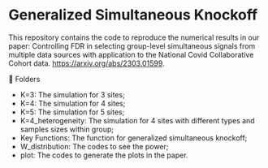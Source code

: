# Generalized Simultaneous Knockoff

This repository contains the code to reproduce the numerical results in our paper: Controlling FDR in selecting group-level simultaneous signals from multiple data sources with application to the National Covid Collaborative Cohort data.
https://arxiv.org/abs/2303.01599.

:paperclip: Folders
* K=3: The simulation for 3 sites;
* K=4: The simulation for 4 sites;
* K=5: The simulation for 5 sites;
* K=4_heterogeneity: The simulation for 4 sites with different types and samples sizes within group;
* Key Functions: The function for generalized simultaneous knockoff;
* W_distribution: The codes to see the power;
* plot: The codes to generate the plots in the paper.

